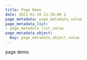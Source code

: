 ```yaml
---
title: Page Demo
date: 2021-01-28 11:30:00 Z
page_metadata: page_metadata_value
page_metadata_list:
- page_metadata_list_value
page_metadata_object:
  Key: page_metadata_object_value
---
```


page demo